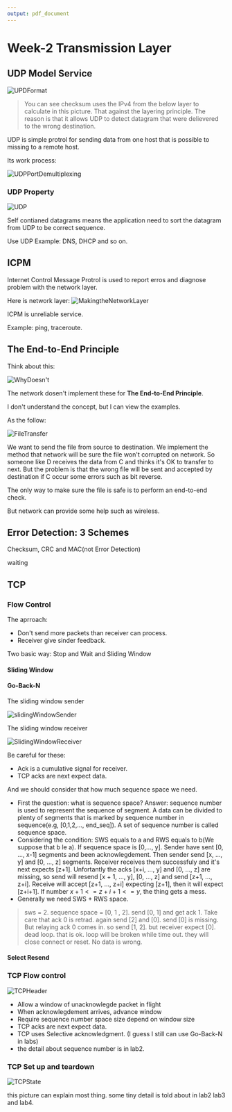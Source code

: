 ```yaml
---
output: pdf_document
---
```

# Week-2 Transmission Layer

## UDP Model Service

![UPDFormat](./assets/UDPFormat.png)
> You can see checksum uses the IPv4 from the below layer to calculate in this picture. That against the layering principle. The reason is that it allows UDP to detect datagram that were delievered to the wrong destination.

UDP is simple protrol for sending data from one host that is possible to missing to a remote host.

Its work process:

![UDPPortDemultiplexing](./assets/UDPPortDemultiplexing.png)

### UDP Property

![UDP](./assets/UDP.png)

Self contianed datagrams means the application need to sort the datagram from UDP to be correct sequence.

Use UDP Example: DNS, DHCP and so on.

## ICPM

Internet Control Message Protrol is used to report erros and diagnose problem with the network layer.

Here is network layer:
![MakingtheNetworkLayer](./assets/MakingtheNetworkLayer.png)

ICPM is unreliable service.

Example: ping, traceroute.

## The End-to-End Principle

Think about this:

![WhyDoesn't](./assets/WhyDoesn't.png)

The network dosen't implement these for **The End-to-End Principle**.

I don't understand the concept, but I can view the examples.

As the follow:

![FileTransfer](./assets/FileTransfer.png)

We want to send the file from source to destination. We implement the method that network will be sure the file won't corrupted on network. So someone like D receives the data from C and thinks it's OK to transfer to next. But the problem is that the wrong file will be sent and accepted by destination if C occur some errors such as bit reverse.

The only way to make sure the file is safe is to perform an end-to-end check.

But network can provide some help such as wireless.

## Error Detection: 3 Schemes

Checksum, CRC and MAC(not Error Detection)

waiting

## TCP

### Flow Control

The aprroach:

* Don't send more packets than receiver can process.
* Receiver give sinder feedback.

Two basic way: Stop and Wait and Sliding Window

#### Sliding Window

#### Go-Back-N

The sliding window sender

![slidingWindowSender](./assets/slidingWindowSender.png)

The sliding window receiver

![SlidingWindowReceiver](./assets/SlidingWindowReceiver.png)

Be careful for these:

* Ack is a cumulative signal for receiver.
* TCP acks are next expect data.

And we should consider that how much sequence space we need.

* First the question: what is sequence space?
Answer: sequence number is used to represent the sequence of segment. A data can be divided to plenty of segments that is marked by sequence number in sequence(e.g, [0,1,2,..., end_seq]). A set of sequence number is called sequence space.
* Considering the condition: SWS equals to a and RWS equals to b(We suppose that b le a). If sequence space is [0,..., y]. Sender have sent [0, ..., x-1] segments and been acknowlegdement. Then sender send [x, ..., y] and [0, ..., z] segments. Receiver receives them successfuly and it's next expects [z+1]. Unfortantly the acks [x+i, ..., y] and [0, ..., z] are missing, so send will resend [x + 1, ..., y], [0, ..., z] and send [z+1, ..., z+i]. Receive will accept [z+1, ..., z+i] expecting [z+1], then it will expect [z+i+1]. If number $x + 1 <= z + i + 1 <= y$, the thing gets a mess.
* Generally we need SWS + RWS space.

> sws = 2. sequence space = [0, 1 , 2]. send [0, 1] and get ack 1. Take care that ack 0 is retrad. again send [2] and [0]. send [0] is missing. But relaying ack 0 comes in. so send [1, 2]. but receiver expect [0]. dead loop. that is ok. loop will be broken while time out. they will close connect or reset. No data is wrong.

#### Select Resend

### TCP Flow control

![TCPHeader](./assets/TCPHeader.png)

* Allow a window of unacknowlegde packet in flight
* When acknowlegdement arrives, advance window
* Require sequence number space size depend on window size
* TCP acks are next expect data.
* TCP uses Selective acknowledgment. (I guess I still can use Go-Back-N in labs)
* the detail about sequence number is in lab2.

### TCP Set up and teardown

![TCPState](./assets/TCPState.png)

this picture can explain most thing. some tiny detail is told about in lab2 lab3 and lab4.
